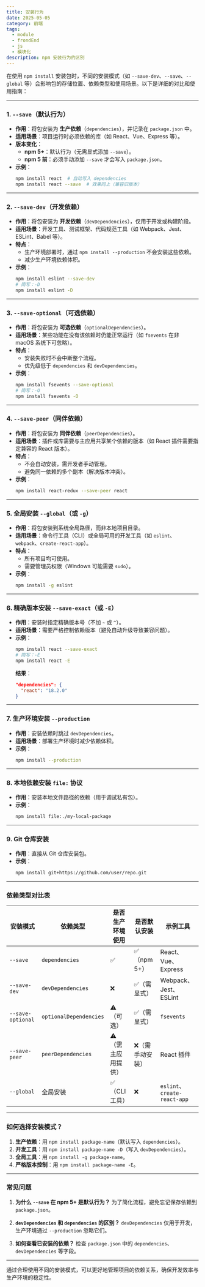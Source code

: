 ```yaml
---
title: 安装行为
date: 2025-05-05
category: 前端
tags:
  - module
  - frondEnd
  - js
  - 模块化
description: npm 安装行为的区别
---
```


在使用 `npm install` 安装包时，不同的安装模式（如 `--save-dev`、`--save`、`--global` 等）会影响包的存储位置、依赖类型和使用场景。以下是详细的对比和使用指南：

---

### **1. `--save`（默认行为）**

- **作用**：将包安装为 **生产依赖**（`dependencies`），并记录在 `package.json` 中。
- **适用场景**：项目运行时必须依赖的库（如 React、Vue、Express 等）。
- **版本变化**：
  - **npm 5+**：默认行为（无需显式添加 `--save`）。
  - **npm 5 前**：必须手动添加 `--save` 才会写入 `package.json`。
- **示例**：
  ```bash
  npm install react  # 自动写入 dependencies
  npm install react --save  # 效果同上（兼容旧版本）
  ```

---

### **2. `--save-dev`（开发依赖）**

- **作用**：将包安装为 **开发依赖**（`devDependencies`），仅用于开发或构建阶段。
- **适用场景**：开发工具、测试框架、代码规范工具（如 Webpack、Jest、ESLint、Babel 等）。
- **特点**：
  - 生产环境部署时，通过 `npm install --production` 不会安装这些依赖。
  - 减少生产环境依赖体积。
- **示例**：
  ```bash
  npm install eslint --save-dev
  # 简写：-D
  npm install eslint -D
  ```

---

### **3. `--save-optional`（可选依赖）**

- **作用**：将包安装为 **可选依赖**（`optionalDependencies`）。
- **适用场景**：某些功能在没有该依赖时仍能正常运行（如 `fsevents` 在非 macOS 系统下可忽略）。
- **特点**：
  - 安装失败时不会中断整个流程。
  - 优先级低于 `dependencies` 和 `devDependencies`。
- **示例**：
  ```bash
  npm install fsevents --save-optional
  # 简写：-O
  npm install fsevents -O
  ```

---

### **4. `--save-peer`（同伴依赖）**

- **作用**：将包安装为 **同伴依赖**（`peerDependencies`）。
- **适用场景**：插件或库需要与主应用共享某个依赖的版本（如 React 插件需要指定兼容的 React 版本）。
- **特点**：
  - 不会自动安装，需开发者手动管理。
  - 避免同一依赖的多个副本（解决版本冲突）。
- **示例**：
  ```bash
  npm install react-redux --save-peer react
  ```

---

### **5. 全局安装 `--global`（或 `-g`）**

- **作用**：将包安装到系统全局路径，而非本地项目目录。
- **适用场景**：命令行工具（CLI）或全局可用的开发工具（如 `eslint`、`webpack`、`create-react-app`）。
- **特点**：
  - 所有项目均可使用。
  - 需要管理员权限（Windows 可能需要 `sudo`）。
- **示例**：
  ```bash
  npm install -g eslint
  ```

---

### **6. 精确版本安装 `--save-exact`（或 `-E`）**

- **作用**：安装时指定精确版本号（不加 `~` 或 `^`）。
- **适用场景**：需要严格控制依赖版本（避免自动升级导致兼容问题）。
- **示例**：
  ```bash
  npm install react --save-exact
  # 简写：-E
  npm install react -E
  ```
  **结果**：
  ```json
  "dependencies": {
    "react": "18.2.0"
  }
  ```

---

### **7. 生产环境安装 `--production`**

- **作用**：安装依赖时跳过 `devDependencies`。
- **适用场景**：部署生产环境时减少依赖体积。
- **示例**：
  ```bash
  npm install --production
  ```

---

### **8. 本地依赖安装 `file:` 协议**

- **作用**：安装本地文件路径的依赖（用于调试私有包）。
- **示例**：
  ```bash
  npm install file:./my-local-package
  ```

---

### **9. Git 仓库安装**

- **作用**：直接从 Git 仓库安装包。
- **示例**：
  ```bash
  npm install git+https://github.com/user/repo.git
  ```

---

### **依赖类型对比表**

| 安装模式          | 依赖类型               | 是否生产环境使用   | 是否默认安装     | 示例工具                     |
| ----------------- | ---------------------- | ------------------ | ---------------- | ---------------------------- |
| `--save`          | `dependencies`         | ✅                 | ✅（npm 5+）     | React、Vue、Express          |
| `--save-dev`      | `devDependencies`      | ❌                 | ✅（需显式）     | Webpack、Jest、ESLint        |
| `--save-optional` | `optionalDependencies` | ⚠️（可选）         | ✅（需显式）     | `fsevents`                   |
| `--save-peer`     | `peerDependencies`     | ⚠️（需主应用提供） | ❌（需手动安装） | React 插件                   |
| `--global`        | 全局安装               | ✅（CLI 工具）     | ❌               | `eslint`、`create-react-app` |

---

### **如何选择安装模式？**

1. **生产依赖**：用 `npm install package-name`（默认写入 `dependencies`）。
2. **开发工具**：用 `npm install package-name -D`（写入 `devDependencies`）。
3. **全局工具**：用 `npm install -g package-name`。
4. **严格版本控制**：用 `npm install package-name -E`。

---

### **常见问题**

1. **为什么 `--save` 在 npm 5+ 是默认行为？**
   为了简化流程，避免忘记保存依赖到 `package.json`。

2. **`devDependencies` 和 `dependencies` 的区别？**
   `devDependencies` 仅用于开发，生产环境通过 `--production` 忽略它们。

3. **如何查看已安装的依赖？**
   检查 `package.json` 中的 `dependencies`、`devDependencies` 等字段。

---

通过合理使用不同的安装模式，可以更好地管理项目的依赖关系，确保开发效率与生产环境的稳定性。

